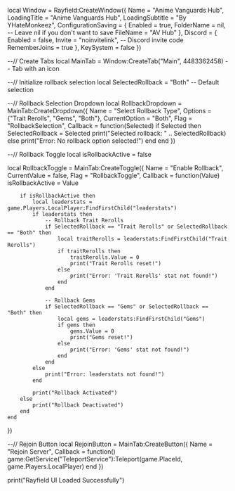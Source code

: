 local Window = Rayfield:CreateWindow({
    Name = "Anime Vanguards Hub",
    LoadingTitle = "Anime Vanguards Hub",
    LoadingSubtitle = "By YHateMonkeez",
    ConfigurationSaving = {
        Enabled = true,
        FolderName = nil, -- Leave nil if you don't want to save
        FileName = "AV Hub"
    },
    Discord = {
        Enabled = false,
        Invite = "noinvitelink", -- Discord invite code
        RememberJoins = true
    },
    KeySystem = false
})
 
--// Create Tabs
local MainTab = Window:CreateTab("Main", 4483362458) -- Tab with an icon
 
--// Initialize rollback selection
local SelectedRollback = "Both" -- Default selection
 
--// Rollback Selection Dropdown
local RollbackDropdown = MainTab:CreateDropdown({
    Name = "Select Rollback Type",
    Options = {"Trait Rerolls", "Gems", "Both"},
    CurrentOption = "Both",
    Flag = "RollbackSelection",
    Callback = function(Selected)
        if Selected then
            SelectedRollback = Selected
            print("Selected rollback: " .. SelectedRollback)
        else
            print("Error: No rollback option selected!")
        end
    end
})
 
--// Rollback Toggle
local isRollbackActive = false
 
local RollbackToggle = MainTab:CreateToggle({
    Name = "Enable Rollback",
    CurrentValue = false,
    Flag = "RollbackToggle",
    Callback = function(Value)
        isRollbackActive = Value
 
        if isRollbackActive then
            local leaderstats = game.Players.LocalPlayer:FindFirstChild("leaderstats")
            if leaderstats then
                -- Rollback Trait Rerolls
                if SelectedRollback == "Trait Rerolls" or SelectedRollback == "Both" then
                    local traitRerolls = leaderstats:FindFirstChild("Trait Rerolls")
                    if traitRerolls then
                        traitRerolls.Value = 0
                        print("Trait Rerolls reset!")
                    else
                        print("Error: 'Trait Rerolls' stat not found!")
                    end
                end
 
                -- Rollback Gems
                if SelectedRollback == "Gems" or SelectedRollback == "Both" then
                    local gems = leaderstats:FindFirstChild("Gems")
                    if gems then
                        gems.Value = 0
                        print("Gems reset!")
                    else
                        print("Error: 'Gems' stat not found!")
                    end
                end
            else
                print("Error: leaderstats not found!")
            end
 
            print("Rollback Activated")
        else
            print("Rollback Deactivated")
        end
    end
})
 
 
 
 
--// Rejoin Button
local RejoinButton = MainTab:CreateButton({
    Name = "Rejoin Server",
    Callback = function()
        game:GetService("TeleportService"):Teleport(game.PlaceId, game.Players.LocalPlayer)
    end
})
 
print("Rayfield UI Loaded Successfully")
